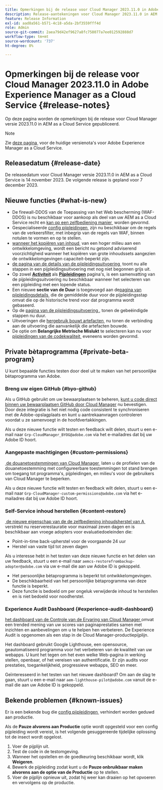 ```yaml
---
title: Opmerkingen bij de release voor Cloud Manager 2023.11.0 in Adobe Experience Manager as a Cloud Service
description: Release-aantekeningen voor Cloud Manager 2023.11.0 in AEM as a Cloud Service.
feature: Release Information
exl-id: aad8a561-b571-4c18-a5da-2bf3559fff4d
role: Admin
source-git-commit: 2aea79d42ef9627a8fc758077a7ee012592888d7
workflow-type: tm+mt
source-wordcount: '737'
ht-degree: 0%

---
```


# Opmerkingen bij de release voor Cloud Manager 2023.11.0 in Adobe Experience Manager as a Cloud Service {#release-notes}

Op deze pagina worden de opmerkingen bij de release voor Cloud Manager versie 2023.11.0 in AEM as a Cloud Service gepubliceerd.

>[!NOTE]
>
>Zie [&#x200B; deze pagina &#x200B;](/help/release-notes/release-notes-cloud/release-notes-current.md) voor de huidige versienota&#39;s voor Adobe Experience Manager as a Cloud Service.

## Releasedatum {#release-date}

De releasedatum voor Cloud Manager versie 2023.11.0 in AEM as a Cloud Service is 14 november 2023. De volgende release is gepland voor 7 december 2023.

## Nieuwe functies {#what-is-new}

* De firewall-DDOS van de Toepassing van het Web bescherming (WAF-DDOS) is nu beschikbaar voor aankoop als deel van uw AEM as a Cloud Service recht en [&#x200B; kan op een zelfbediening manier &#x200B;](/help/implementing/cloud-manager/getting-access-to-aem-in-cloud/creating-production-programs.md) worden gevormd.
* Gespecialiseerde [&#x200B; config pijpleidingen &#x200B;](/help/implementing/cloud-manager/configuring-pipelines/introduction-ci-cd-pipelines.md) zijn nu beschikbaar om de regels van de verkeersfilter, met inbegrip van de regels van WAF, binnen notulen te vormen en op te stellen.
* [&#x200B; wanneer het kopiëren van inhoud &#x200B;](/help/implementing/developing/tools/content-copy.md) van een hoger milieu aan een ontwikkelomgeving, wordt een bericht nu getoond adviserend voorzichtigheid wanneer het kopiëren van grote inhoudssets aangezien de ontwikkelomgevingen capaciteit-beperkt zijn.
* [&#x200B; de pagina van de details van de pijpleidingsuitvoering &#x200B;](/help/implementing/cloud-manager/configuring-pipelines/managing-pipelines.md#view-details) toont nu alle stappen in een pijpleidingsuitvoering met nog niet begonnen grijs uit.
* Op zowel **[Activiteit](/help/implementing/cloud-manager/configuring-pipelines/managing-pipelines.md#activity)** als **[Pijpleidingen](/help/implementing/cloud-manager/configuring-pipelines/managing-pipelines.md#pipelines)** pagina&#39;s, is een samenvatting van de pijpleidingsuitvoering nu beschikbaar wanneer het selecteren van een pijpleiding met een lopende status.
* Een nieuwe **sectie van de Duur** is toegevoegd aan de [&#x200B; pagina van pijpleidingsdetails &#x200B;](/help/implementing/cloud-manager/configuring-pipelines/managing-pipelines.md#view-details) die de gemiddelde duur voor de pijpleidingsstap omvat die op de historische trend voor dat programma wordt gebaseerd.
* Op de [&#x200B; pagina van de pijpleidingsuitvoering &#x200B;](/help/implementing/cloud-manager/configuring-pipelines/managing-pipelines.md#activity-window), tonen de gebeëindigde stappen nu duur.
* Uitvoeringen die [&#x200B; hergebruik bouwt artefacten &#x200B;](/help/implementing/cloud-manager/getting-access-to-aem-in-cloud/setting-up-project.md#build-artifact-reuse) nu tonen de verbinding aan de uitvoering die aanvankelijk die artefacten bouwde.
* De optie om **Belangrijke Metrische Mislukt** te selecteren kan nu voor [&#x200B; pijpleidingen van de codekwaliteit &#x200B;](/help/implementing/cloud-manager/configuring-pipelines/configuring-non-production-pipelines.md) eveneens worden gevormd.


## Private bètaprogramma {#private-beta-program}

U kunt bepaalde functies testen door deel uit te maken van het persoonlijke bètaprogramma van Adobe.

### Breng uw eigen GitHub {#byo-github}

Als u GitHub gebruikt om uw bewaarplaatsen te beheren, [&#x200B; kunt u code direct binnen uw bewaarplaatsen GitHub door Cloud Manager &#x200B;](/help/implementing/cloud-manager/managing-code/private-repositories.md) nu bevestigen. Door deze integratie is het niet nodig code consistent te synchroniseren met de Adobe-opslagplaats en kunt u aantrekaanvragen controleren voordat u ze samenvoegt in de hoofdvertakkingen.

Als u deze nieuwe functie wilt testen en feedback wilt delen, stuurt u een e-mail naar `Grp-CloudManager_BYOG@adobe.com` via het e-mailadres dat bij uw Adobe ID hoort.

### Aangepaste machtigingen {#custom-permissions}

[&#x200B; de douanetoestemmingen van Cloud Manager &#x200B;](/help/implementing/cloud-manager/custom-permissions.md) laten u de profielen van de douanetoestemming met configureerbare toestemmingen tot stand brengen om toegang tot programma&#39;s, pijpleidingen, en milieu&#39;s voor de gebruikers van Cloud Manager te beperken.

Als u deze nieuwe functie wilt testen en feedback wilt delen, stuurt u een e-mail naar `Grp-CloudManager-custom-permissions@adobe.com` via het e-mailadres dat bij uw Adobe ID hoort.

### Self-Service inhoud herstellen {#content-restore}

[&#x200B; de nieuwe eigenschap van de de zelfbediening inhoudsherstel van A &#x200B;](/help/operations/restore.md) verstrekt nu reserverestauratie voor maximaal zeven dagen en is beschikbaar aan vroege adopters voor evaluatiedoeleinden die:

* Point-in-time back-upherstel voor de voorgaande 24 uur
* Herstel van vaste tijd tot zeven dagen

Als u interesse hebt in het testen van deze nieuwe functie en het delen van uw feedback, stuurt u een e-mail naar `aemcs-restorefrombackup-adopter@adobe.com` via uw e-mail die aan uw Adobe ID is gekoppeld.

* Het persoonlijke bètaprogramma is beperkt tot ontwikkelomgevingen.
* De beschikbaarheid van het persoonlijke bètaprogramma van deze functie is beperkt.
* Deze functie is bedoeld om per ongeluk verwijderde inhoud te herstellen en is niet bedoeld voor noodherstel.

### Experience Audit Dashboard {#experience-audit-dashboard}

[&#x200B; het dashboard van de Controle van de Ervaring van Cloud Manager &#x200B;](/help/implementing/cloud-manager/reports/report-experience-audit.md) omvat een trended mening van uw scores van paginaprestaties samen met inzichten en aanbevelingen om u te helpen hen verbeteren. De Experience Audit is opgenomen als een stap in de Cloud Manager-productiepijplijn.

Het dashboard gebruikt Google Lighthouse, een opensource, geautomatiseerd programma voor het verbeteren van de kwaliteit van uw webapps. U kunt het tegen om het even welke Web-pagina in werking stellen, openbaar, of het vereisen van authentificatie. Er zijn audits voor prestaties, toegankelijkheid, progressieve webapps, SEO en meer.

Geïnteresseerd in het testen van het nieuwe dashboard? Om aan de slag te gaan, stuurt u een e-mail naar `aem-lighthouse-pilot@adobe.com` vanuit de e-mail die aan uw Adobe ID is gekoppeld.

## Bekende problemen {#known-issues}

Er is een bekende bug die [&#x200B; config pijpleidingen &#x200B;](/help/implementing/cloud-manager/configuring-pipelines/introduction-ci-cd-pipelines.md##config-deployment-pipeline) verhindert worden geduwd aan productie.

Als de **Pauze alvorens aan Productie** optie wordt opgesteld voor een config pijpleiding wordt vereist, is het volgende gesuggereerde tijdelijke oplossing tot de insect wordt opgelost.

1. Voer de pijplijn uit.
1. Test de code in de testomgeving.
1. Wanneer het opstellen en de goedkeuring beschikbaar wordt, klik **Weigeren**.
1. Bewerk de pijpleiding zodat kunt u de **Pauze onbruikbaar maken alvorens aan de optie van de Productie** op te stellen.
1. Voer de pijplijn opnieuw uit, zodat hij weer kan draaien op het opvoeren en vervolgens op de productie.
